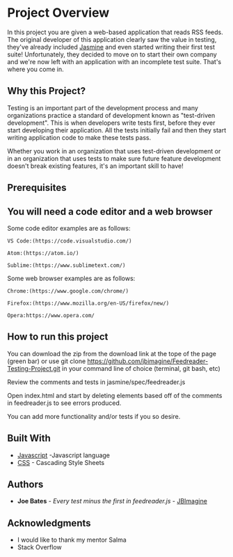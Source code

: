 # Project Overview

In this project you are given a web-based application that reads RSS feeds. The original developer of this application clearly saw the value in testing, they've already included [Jasmine](http://jasmine.github.io/) and even started writing their first test suite! Unfortunately, they decided to move on to start their own company and we're now left with an application with an incomplete test suite. That's where you come in.


## Why this Project?

Testing is an important part of the development process and many organizations practice a standard of development known as "test-driven development". This is when developers write tests first, before they ever start developing their application. All the tests initially fail and then they start writing application code to make these tests pass.

Whether you work in an organization that uses test-driven development or in an organization that uses tests to make sure future feature development doesn't break existing features, it's an important skill to have!

## Prerequisites

You will need a code editor and a web browser
---
Some code editor examples are as follows:  
```
VS Code:(https://code.visualstudio.com/)

Atom:(https://atom.io/)

Sublime:(https://www.sublimetext.com/)
```
Some web browser examples are as follows:
```
Chrome:(https://www.google.com/chrome/)

Firefox:(https://www.mozilla.org/en-US/firefox/new/)

Opera:https://www.opera.com/
```

## How to run this project

  You can download the zip from the download link at the tope of the page (green bar) or use git clone https://github.com/jbimagine/Feedreader-Testing-Project.git in your command line of choice (terminal, git bash, etc)

  Review the comments and tests in jasmine/spec/feedreader.js

  Open index.html and start by deleting elements based off of the comments in feedreader.js to see errors produced.  

  You can add more functionality and/or tests if you so desire.  

## Built With

* [Javascript](https://developer.mozilla.org/en-US/docs/Web/JavaScript) -Javascript language
* [CSS](https://developer.mozilla.org/en-US/docs/Web/CSS) - Cascading Style Sheets




## Authors

* **Joe Bates** - *Every test minus the first in feedreader.js* - [JBImagine](https://github.com/jbimagine/Feedreader-Testing-Project)

## Acknowledgments

* I would like to thank my mentor Salma
* Stack Overflow


